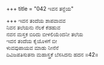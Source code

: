 +++
title = "042 ಇವನ ತನ್ದೆಯ"

+++
ಇವನ ತಂದೆಯ ಶಾಪವಾವವ  
ನಿವನ ತಲೆಯನು ನೆಲಕೆ ಕೆಡಹುವ  
ನವನ ಮಸ್ತಕ ಬಿರಿದು ಬೀಳಲಿಯೆಂದನೀ ತಲೆಯ  
ಇವನ ತಂದೆಯ ಕೈಯೊಳಗೆ ಬೀ  
ಳುವವುಪಾಯವ ಮಾಡು ನೀನೆನೆ  
ದಿವಿಜಪತಿಸುತನಾ ಮಹಾಸ್ತ್ರಕೆ ಬೆಸಸಿದನು ಹದನ     ॥42॥